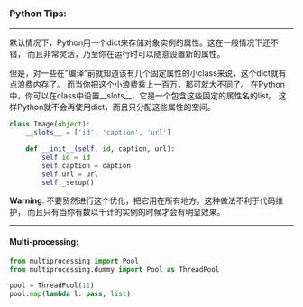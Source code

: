 ### Python Tips:

----

默认情况下，Python用一个dict来存储对象实例的属性。这在一般情况下还不错，
而且非常灵活，乃至你在运行时可以随意设置新的属性。

但是，对一些在”编译”前就知道该有几个固定属性的小class来说，这个dict就有点浪费内存了。
而当你把这个小浪费乘上一百万，那可就大不同了。
在Python中，你可以在class中设置__slots__，它是一个包含这些固定的属性名的list。
这样Python就不会再使用dict，而且只分配这些属性的空间。

```python
class Image(object):
    __slots__ = ['id', 'caption', 'url']

    def __init__(self, id, caption, url):
        self.id = id
        self.caption = caption
        self.url = url
        self._setup()
```

**Warning**: 不要贸然进行这个优化，把它用在所有地方。这种做法不利于代码维护，
而且只有当你有数以千计的实例的时候才会有明显效果。

----
#### Multi-processing:

```python
from multiprocessing import Pool
from multiprocessing.dummy import Pool as ThreadPool

pool = ThreadPool(11)
pool.map(lambda l: pass, list)
```
